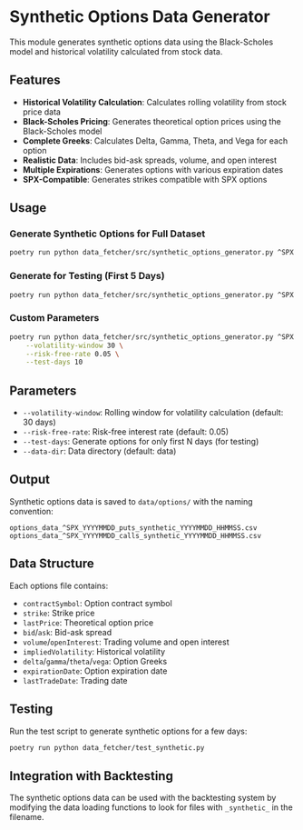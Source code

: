 # Synthetic Options Data Generator

This module generates synthetic options data using the Black-Scholes model and historical volatility calculated from stock data.

## Features

- **Historical Volatility Calculation**: Calculates rolling volatility from stock price data
- **Black-Scholes Pricing**: Generates theoretical option prices using the Black-Scholes model
- **Complete Greeks**: Calculates Delta, Gamma, Theta, and Vega for each option
- **Realistic Data**: Includes bid-ask spreads, volume, and open interest
- **Multiple Expirations**: Generates options with various expiration dates
- **SPX-Compatible**: Generates strikes compatible with SPX options

## Usage

### Generate Synthetic Options for Full Dataset
```bash
poetry run python data_fetcher/src/synthetic_options_generator.py ^SPX
```

### Generate for Testing (First 5 Days)
```bash
poetry run python data_fetcher/src/synthetic_options_generator.py ^SPX --test-days 5
```

### Custom Parameters
```bash
poetry run python data_fetcher/src/synthetic_options_generator.py ^SPX \
    --volatility-window 30 \
    --risk-free-rate 0.05 \
    --test-days 10
```

## Parameters

- `--volatility-window`: Rolling window for volatility calculation (default: 30 days)
- `--risk-free-rate`: Risk-free interest rate (default: 0.05)
- `--test-days`: Generate options for only first N days (for testing)
- `--data-dir`: Data directory (default: data)

## Output

Synthetic options data is saved to `data/options/` with the naming convention:
```
options_data_^SPX_YYYYMMDD_puts_synthetic_YYYYMMDD_HHMMSS.csv
options_data_^SPX_YYYYMMDD_calls_synthetic_YYYYMMDD_HHMMSS.csv
```

## Data Structure

Each options file contains:
- `contractSymbol`: Option contract symbol
- `strike`: Strike price
- `lastPrice`: Theoretical option price
- `bid`/`ask`: Bid-ask spread
- `volume`/`openInterest`: Trading volume and open interest
- `impliedVolatility`: Historical volatility
- `delta`/`gamma`/`theta`/`vega`: Option Greeks
- `expirationDate`: Option expiration date
- `lastTradeDate`: Trading date

## Testing

Run the test script to generate synthetic options for a few days:
```bash
poetry run python data_fetcher/test_synthetic.py
```

## Integration with Backtesting

The synthetic options data can be used with the backtesting system by modifying the data loading functions to look for files with `_synthetic_` in the filename.
